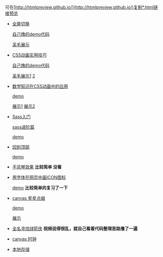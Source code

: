 可在[http://htmlpreview.github.io/](http://htmlpreview.github.io/)复制*.html链接预览

+ [全屏切换](http://www.imooc.com/view/374)

	[自己撸的demo代码](https://github.com/zhangxinxinWTB/learn/tree/master/imooc/%E5%85%A8%E5%B1%8F%E5%88%87%E6%8D%A2)
	
	[呆毛展示](http://htmlpreview.github.io/?https://github.com/zhangxinxinWTB/learn/blob/master/imooc/%E5%85%A8%E5%B1%8F%E5%88%87%E6%8D%A2/mySelfPlugin/index.html)
+ [CSS动画实用技巧](http://www.imooc.com/view/357)

	[自己撸的demo代码](https://github.com/zhangxinxinWTB/learn/tree/master/imooc/CSS%E5%8A%A8%E7%94%BB%E5%AE%9E%E7%94%A8%E6%8A%80%E5%B7%A7)

	[呆毛展示1](https://github.com/zhangxinxinWTB/learn/blob/master/imooc/CSS%E5%8A%A8%E7%94%BB%E5%AE%9E%E7%94%A8%E6%8A%80%E5%B7%A7/index.html)
	[2](http://htmlpreview.github.io/?https://github.com/zhangxinxinWTB/learn/blob/master/imooc/CSS%E5%8A%A8%E7%94%BB%E5%AE%9E%E7%94%A8%E6%8A%80%E5%B7%A7/hours.html)

+ [数学知识在CSS动画中的应用](http://www.imooc.com/view/362)

	[demo](https://github.com/zhangxinxinWTB/learn/tree/master/imooc/%E6%95%B0%E5%AD%A6%E7%9F%A5%E8%AF%86%E5%9C%A8css%E5%8A%A8%E7%94%BB%E4%B8%AD%E7%9A%84%E5%BA%94%E7%94%A8)

	[展示1](http://htmlpreview.github.io?https://github.com/zhangxinxinWTB/learn/blob/master/imooc/%E6%95%B0%E5%AD%A6%E7%9F%A5%E8%AF%86%E5%9C%A8css%E5%8A%A8%E7%94%BB%E4%B8%AD%E7%9A%84%E5%BA%94%E7%94%A8/diy/%E5%BE%84%E5%90%91%E8%8F%9C%E5%8D%95.html)
	[展示2](http://htmlpreview.github.io?https://github.com/zhangxinxinWTB/learn/blob/master/imooc/%E6%95%B0%E5%AD%A6%E7%9F%A5%E8%AF%86%E5%9C%A8css%E5%8A%A8%E7%94%BB%E4%B8%AD%E7%9A%84%E5%BA%94%E7%94%A8/diy/%E6%97%B6%E9%92%9F.html)


+ [Sass入门](http://www.imooc.com/learn/311)

	[sass进阶篇](http://www.imooc.com/view/436)
	
	[demo](https://github.com/zhangxinxinWTB/learn/tree/master/imooc/sass)

+ [回到顶部](http://www.imooc.com/view/65)

	[demo](https://github.com/zhangxinxinWTB/learn/tree/master/imooc/%E5%9B%9E%E5%88%B0%E9%A1%B6%E9%83%A8)

+ [手风琴效果](http://www.imooc.com/view/72) __比较简单 没看__


+ [用字体在网页中画ICON图标](http://www.imooc.com/view/243)

	[demo](https://github.com/zhangxinxinWTB/learn/tree/master/imooc/icon) __比较简单的复习了一下__

+ [canvas 星星点缀](http://www.imooc.com/learn/338)
	
	[demo](https://github.com/zhangxinxinWTB/learn/tree/master/imooc/canvas%20%E6%98%9F%E6%98%9F%E7%82%B9%E7%BC%80)

	[展示](http://htmlpreview.github.io?https://github.com/zhangxinxinWTB/learn/blob/master/imooc/canvas%20%E6%98%9F%E6%98%9F%E7%82%B9%E7%BC%80/self.html)

+ [全名寻找绿箭侠](http://www.imooc.com/video/3274) __视频说得很乱，就自己看着代码整理思路撸了一遍__

+ [canvas 时钟](http://htmlpreview.github.io/?https://github.com/zhangxinxinWTB/learn/blob/master/imooc/canvas%20%E6%97%B6%E9%92%9F/self/index.html)

+ [本地存储](https://github.com/zhangxinxinWTB/learn/tree/master/imooc/HTML5%E5%AD%98%E5%82%A8)

	